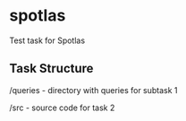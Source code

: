 # spotlas
Test task for Spotlas

## Task Structure
/queries - directory with queries for subtask 1

/src - source code for task 2
